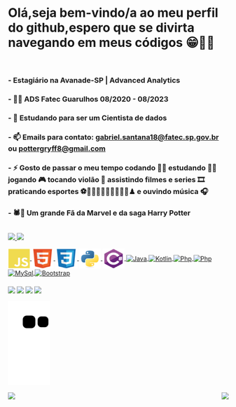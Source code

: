<div>
  
  # Olá,seja bem-vindo/a ao meu perfil do github,espero que se divirta navegando em meus códigos 😁👨‍💻
  </div>
  <br>

### - Estagiário na Avanade-SP | Advanced Analytics
### - 👨‍🎓 ADS Fatec Guarulhos 08/2020 - 08/2023
### - 🌱 Estudando para ser um Cientista de dados
### - 📫 Emails para contato: gabriel.santana18@fatec.sp.gov.br ou pottergryff8@gmail.com
### - ⚡ Gosto de passar o meu tempo codando 👨‍💻 estudando 👨‍🎓 jogando 🎮 tocando violão 🎼 assistindo filmes e series 🎞 praticando esportes ⚽🏀🤾‍♂️⛹️‍♂️🏐🏓🥋🥊♟ e ouvindo música 🎧
### - 🕷🧙 Um grande Fã da Marvel e da saga Harry Potter

##

<link rel = "stylesheet" href = "https://cdn.jsdelivr.net/gh/devicons/devicon@v2.12.0/devicon.min.css">
<div>
  <a href="https://github.com/Silva-Gabriel">
  <img height="190em" src="https://github-readme-stats.vercel.app/api?username=Silva-Gabriel&show_icons=true&theme=nightowl&include_all_commits=true&count_private=true"/>
  <img height="190em" src="https://github-readme-stats.vercel.app/api/top-langs/?username=Silva-Gabriel&layout=compact&langs_count=7&theme=midnight-purple"/>
</div>
  
<div style="display: inline_block"><br>
  <img align="center" alt="Js" height=45 width=50 src="https://raw.githubusercontent.com/devicons/devicon/master/icons/javascript/javascript-plain.svg"/>
  <img align="center" alt="HTML" height=45 width=50 src="https://raw.githubusercontent.com/devicons/devicon/master/icons/html5/html5-original.svg"/>
  <img align="center" alt="CSS" height=45 width=50 src="https://raw.githubusercontent.com/devicons/devicon/master/icons/css3/css3-original.svg"/>
  <img align="center" alt="Python" height=45 width=50 src="https://raw.githubusercontent.com/devicons/devicon/master/icons/python/python-original.svg"/>
  <img align="center" alt="Csharp" height=45 width=50 src="https://raw.githubusercontent.com/devicons/devicon/master/icons/csharp/csharp-original.svg"/>
  <img align="center" alt="Java" height=45 width=50 src="https://cdn.jsdelivr.net/gh/devicons/devicon/icons/java/java-original-wordmark.svg"/>
  <img align="center" alt="Kotlin" height=45 width=50 src="https://cdn.jsdelivr.net/gh/devicons/devicon/icons/kotlin/kotlin-original.svg"/>
  <img align="center" alt="Php" height=45 width=50 src="https://cdn.jsdelivr.net/gh/devicons/devicon/icons/php/php-original.svg"/>
  <img align="center" alt="Php" height=45 width=50 src="https://cdn.jsdelivr.net/gh/devicons/devicon/icons/c/c-original.svg"/>
  <img align="center" alt="MySql" height=45 width=50 src="https://cdn.jsdelivr.net/gh/devicons/devicon/icons/mysql/mysql-original-wordmark.svg"/>
  <img align="center" alt="Bootstrap" height=45 width=50 src="https://cdn.jsdelivr.net/gh/devicons/devicon/icons/bootstrap/bootstrap-plain-wordmark.svg"/>
  
</div>
  
  ###
 
<div>
  <a href="https://www.facebook.com/gabrie.santana.7" target="_blank" rel="external"><img src="https://img.shields.io/badge/Facebook-1877F2?style=for-the-badge&logo=facebook&logoColor=white"></a>
  <a href = "mailto:pottergryff8@gmail.com"  target="_blank" rel="external"><img src="https://img.shields.io/badge/Gmail-D14836?style=for-the-badge&logo=gmail&logoColor=white"></a>
  <a href="https://www.linkedin.com/in/gabriel-santana-ab6abb199/" target="_blank" rel="external"><img src="https://img.shields.io/badge/-LinkedIn-%230077B5?style=for-the-badge&logo=linkedin&logoColor=white"></a> 
  <a href="https://www.instagram.com/biel.dxd/" target="_blank" rel=external"><img src="https://img.shields.io/badge/-Instagram-%23E4405F?style=for-the-badge&logo=instagram&logoColor=white"></a>
 
  ![Snake animation](https://github.com/rafaballerini/rafaballerini/blob/output/github-contribution-grid-snake.svg)
 
</div>

  <img align="right" src="https://visitor-badge.laobi.icu/badge?page_id=Silva-Gabriel/Silva-Gabriel">
  <img src="https://img.shields.io/github/followers/Silva-Gabriel.svg?style=social&label=Follow&maxAge=2592000">
